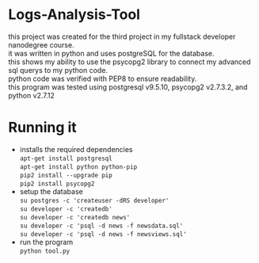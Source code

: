 # Logs-Analysis-Tool
this project was created for the third project in my fullstack developer nanodegree course.  
it was written in python and uses postgreSQL for the database.  
this shows my ability to use the psycopg2 library to connect my advanced sql querys to my python code.  
python code was verified with PEP8 to ensure readability.  
this program was tested using postgresql v9.5.10, psycopg2 v2.7.3.2, and python v2.7.12  

# Running it
- installs the required dependencies  
`apt-get install postgresql`  
`apt-get install python python-pip`  
`pip2 install --upgrade pip`  
`pip2 install psycopg2`  
- setup the database  
`su postgres -c 'createuser -dRS developer'`  
`su developer -c 'createdb'`  
`su developer -c 'createdb news'`  
`su developer -c 'psql -d news -f newsdata.sql'`  
`su developer -c 'psql -d news -f newsviews.sql'`  
- run the program  
`python tool.py`  
